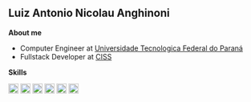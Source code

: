 ## Luiz Antonio Nicolau Anghinoni

**About me**

 - Computer Engineer at [Universidade Tecnologica Federal do Paraná](http://www.utfpr.edu.br)
 - Fullstack Developer at [CISS](https://ciss.com.br/)

**Skills**

<code><img height="20" alt="c" src="https://github.com/simple-icons/simple-icons/blob/develop/icons/c.svg"></code>
<code><img height="20" alt="c++" src="https://github.com/simple-icons/simple-icons/blob/develop/icons/cplusplus.svg"></code>
<code><img height="20" alt="python" src="https://github.com/simple-icons/simple-icons/blob/develop/icons/python.svg"></code>
<code><img height="20" alt="bash" src="https://github.com/simple-icons/simple-icons/blob/develop/icons/gnubash.svg"></code>
<code><img height="20" alt="git" src="https://github.com/simple-icons/simple-icons/blob/develop/icons/github.svg"></code>
<code><img height="20" alt="qt" src="https://github.com/simple-icons/simple-icons/blob/develop/icons/qt.svg"></code>
